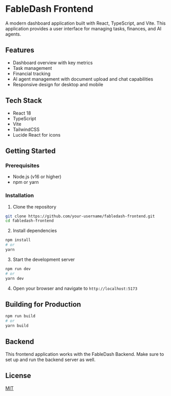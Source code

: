 # FableDash Frontend

A modern dashboard application built with React, TypeScript, and Vite. This application provides a user interface for managing tasks, finances, and AI agents.

## Features

- Dashboard overview with key metrics
- Task management
- Financial tracking
- AI agent management with document upload and chat capabilities
- Responsive design for desktop and mobile

## Tech Stack

- React 18
- TypeScript
- Vite
- TailwindCSS
- Lucide React for icons

## Getting Started

### Prerequisites

- Node.js (v16 or higher)
- npm or yarn

### Installation

1. Clone the repository
```bash
git clone https://github.com/your-username/fabledash-frontend.git
cd fabledash-frontend
```

2. Install dependencies
```bash
npm install
# or
yarn
```

3. Start the development server
```bash
npm run dev
# or
yarn dev
```

4. Open your browser and navigate to `http://localhost:5173`

## Building for Production

```bash
npm run build
# or
yarn build
```

## Backend

This frontend application works with the FableDash Backend. Make sure to set up and run the backend server as well.

## License

[MIT](LICENSE)
